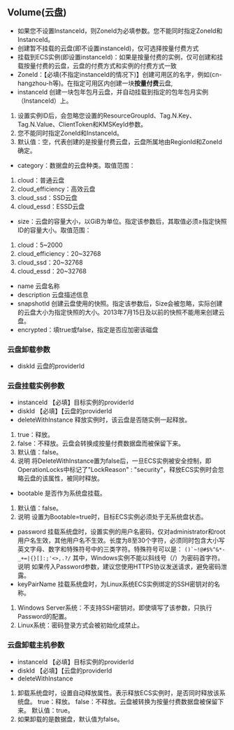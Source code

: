 ## Volume(云盘)
- 如果您不设置InstanceId，则ZoneId为必填参数。您不能同时指定ZoneId和InstanceId。
-  创建暂不挂载的云盘(即不设置instanceId)，仅可选择按量付费方式
-  挂载到ECS实例(即设置instanceId)：如果是按量付费的实例，仅可创建和挂载按量付费的云盘，云盘的付费方式和实例的付费方式一致
- ZoneId：【必填(不指定instanceId的情况下)】创建可用区的名字，例如(cn-hangzhou-h等)。在指定可用区内创建一块**按量付费**云盘,
- instanceId 创建一块包年包月云盘，并自动挂载到指定的包年包月实例（InstanceId）上。
1. 设置实例ID后，会忽略您设置的ResourceGroupId、Tag.N.Key、Tag.N.Value、ClientToken和KMSKeyId参数。
2. 您不能同时指定ZoneId和InstanceId。
3. 默认值：空，代表创建的是按量付费云盘，云盘所属地由RegionId和ZoneId确定。
- category：数据盘的云盘种类。取值范围：
1. cloud：普通云盘
2. cloud_efficiency：高效云盘
3. cloud_ssd：SSD云盘
4. cloud_essd：ESSD云盘
- size：云盘的容量大小，以GiB为单位。指定该参数后，其取值必须≥指定快照ID的容量大小。取值范围：
1. cloud：5~2000
2. cloud_efficiency：20~32768
3. cloud_ssd：20~32768
4. cloud_essd：20~32768
- name 云盘名称
- description 云盘描述信息
- snapshotId  创建云盘使用的快照。指定该参数后，Size会被忽略，实际创建的云盘大小为指定快照的大小。2013年7月15日及以前的快照不能用来创建云盘。
- encrypted：填true或false，指定是否应加密该磁盘
### 云盘卸载参数
- diskId 云盘的providerId
### 云盘挂载实例参数
- instanceId 【必填】目标实例的providerId
- diskId 【必填】【云盘的providerId
- deleteWithInstance 释放实例时，该云盘是否随实例一起释放。
1. true：释放。
2. false：不释放。云盘会转换成按量付费数据盘而被保留下来。
3. 默认值：false。
4. 说明 将DeleteWithInstance置为false后，一旦ECS实例被安全控制，即OperationLocks中标记了"LockReason" : "security"，释放ECS实例时会忽略云盘的该属性，被同时释放。
- bootable 是否作为系统盘挂载。
1. 默认值：false。
2. 说明 设置为Bootable=true时，目标ECS实例必须处于无系统盘状态。
- password 挂载系统盘时，设置实例的用户名密码，仅对administrator和root用户名生效，其他用户名不生效。长度为8至30个字符，必须同时包含大小写英文字母、数字和特殊符号中的三类字符。特殊符号可以是：
``()`~!@#$%^&*-_+=|{}[]:;'<>,.?/``
其中，Windows实例不能以斜线号（/）为密码首字符。
说明 如果传入Password参数，建议您使用HTTPS协议发送请求，避免密码泄露。
- keyPairName 挂载系统盘时，为Linux系统ECS实例绑定的SSH密钥对的名称。
1. Windows Server系统：不支持SSH密钥对。即使填写了该参数，只执行Password的配置。
2. Linux系统：密码登录方式会被初始化成禁止。
### 云盘卸载主机参数
- instanceId 【必填】目标实例的providerId
- diskId 【必填】【云盘的providerId
- deleteWithInstance 
1. 卸载系统盘时，设置自动释放属性。表示释放ECS实例时，是否同时释放该系统盘。
true：释放。
false：不释放。云盘被转换为按量付费数据盘被保留下来。
默认值：true。
2. 如果卸载的是数据盘，默认值为false。
